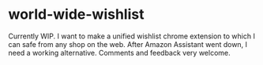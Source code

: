 # world-wide-wishlist
Currently WIP. I want to make a unified wishlist chrome extension to which I can safe from any shop on the web. After Amazon Assistant went down, I need a working alternative. Comments and feedback very welcome.
